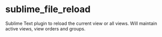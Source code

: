sublime_file_reload
===================

Sublime Text plugin to reload the current view or all views. Will maintain active views, view orders and groups.
